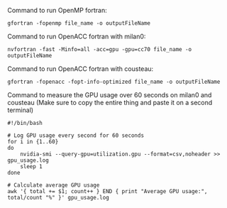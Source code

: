 Command to run OpenMP fortran: 
```shell
gfortran -fopenmp file_name -o outputFileName
```
Command to run OpenACC fortran with milan0: 
```shell
nvfortran -fast -Minfo=all -acc=gpu -gpu=cc70 file_name -o outputFileName
```

Command to run OpenACC fortran with cousteau:
```shell
gfortran -fopenacc -fopt-info-optimized file_name -o outputFileName
```

Command to measure the GPU usage over 60 seconds on milan0 and cousteau (Make sure to copy the entire thing and paste it on a second terminal) 

```shell
#!/bin/bash

# Log GPU usage every second for 60 seconds
for i in {1..60}
do
    nvidia-smi --query-gpu=utilization.gpu --format=csv,noheader >> gpu_usage.log
    sleep 1
done

# Calculate average GPU usage
awk '{ total += $1; count++ } END { print "Average GPU usage:", total/count "%" }' gpu_usage.log
```

